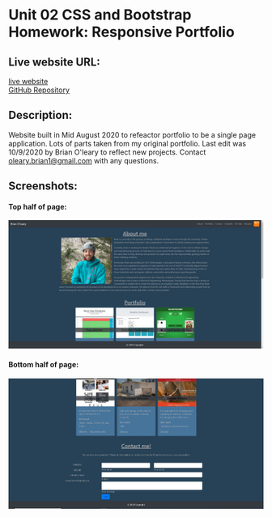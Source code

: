 # Unit 02 CSS and Bootstrap Homework: Responsive Portfolio

## Live website URL:
[live website](https://boleary1.github.io/portfolio/)
</br>
[GitHub Repository](https://github.com/boleary1/portfolio)



## **Description:**
Website built in Mid August 2020 to refeactor portfolio to be a single page application.  Lots of parts taken from my original portfolio.
Last edit was 10/9/2020 by Brian O'leary to reflect new projects.  Contact oleary.brian1@gmail.com with any questions.

## **Screenshots:**
#### Top half of page:
  ![Top half of page](https://github.com/boleary1/portfolio/blob/master/Assets/images/screen%20shot%20new1.JPG?raw=true)

#### Bottom half of page:
  ![Top half of page](https://github.com/boleary1/portfolio/blob/master/Assets/images/screen%20shot%20new2.JPG?raw=true)


